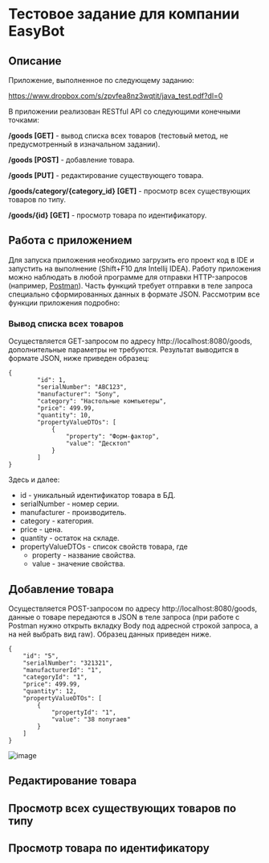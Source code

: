# Тестовое задание для компании EasyBot

## Описание
Приложение, выполненное по следующему заданию:

https://www.dropbox.com/s/zpvfea8nz3wqtit/java_test.pdf?dl=0

В приложении реализован RESTful API со следующими конечными точками:

**/goods [GET]** - вывод списка всех товаров (тестовый метод, не предусмотренный в изначальном задании).

**/goods [POST]** - добавление товара.

**/goods [PUT]** - редактирование существующего товара.

**/goods/category/{category_id} [GET]** - просмотр всех существующих товаров по типу.

**/goods/{id} [GET]** - просмотр товара по идентификатору.

## Работа с приложением
Для запуска приложения необходимо загрузить его проект код в IDE и запустить на выполнение (Shift+F10 для Intellij IDEA). Работу приложения можно наблюдать в любой программе для отправки HTTP-запросов (например, [Postman](https://www.postman.com/downloads/)). Часть функций требует отправки в теле запроса специально сформированных данных в формате JSON. Рассмотрим все функции приложения подробно:

### Вывод списка всех товаров
Осуществляется GET-запросом по адресу http://localhost:8080/goods, дополнительные параметры не требуются. Результат выводится в формате JSON, ниже приведен образец:

```
{
        "id": 1,
        "serialNumber": "ABC123",
        "manufacturer": "Sony",
        "category": "Настольные компьютеры",
        "price": 499.99,
        "quantity": 10,
        "propertyValueDTOs": [
            {
                "property": "Форм-фактор",
                "value": "Десктоп"
            }
        ]
}
```

Здесь и далее:
- id - уникальный идентификатор товара в БД.
- serialNumber - номер серии.
- manufacturer - производитель.
- category - категория.
- price - цена.
- quantity - остаток на складе.
- propertyValueDTOs - список свойств товара, где
   - property - название свойства.
   - value - значение свойства.

## Добавление товара
Осуществляется POST-запросом по адресу http://localhost:8080/goods, данные о товаре передаются в JSON в теле запроса (при работе с Postman нужно открыть вкладку Body под адресной строкой запроса, а на ней выбрать вид raw). Образец данных приведен ниже.

```
{
    "id": "5",
    "serialNumber": "321321",
    "manufacturerId": "1",
    "categoryId": "1",
    "price": 499.99,
    "quantity": 12,
    "propertyValueDTOs": [
        {
            "propertyId": "1",
            "value": "38 попугаев"
        }
    ]
}
```

![image](https://github.com/HeWhoTalksLoud/easybot_test/assets/119597731/39464fec-d062-47fc-9c23-e7c9892f2b88)


## Редактирование товара

## Просмотр всех существующих товаров по типу

## Просмотр товара по идентификатору

    

